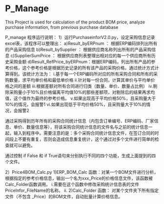 # P_Manage
This Project is used for calculation of the product BOM price, analyze purchase information, from previous purchase database

P_manage 程序运行说明：
1）运行PurchaseinforV2.0.py，设定采购信息记录excel表，该程序可以整理出：
a)Result_byERPnum ： 根据ERP编码排列出所有的产品采购信息
b)Result_bySupplier ： 根据供应商名称列出所有的产品采购信息
c)SupplierSumPrice ： 根据供应商列表整理出相对应的每一个供应商所有历史采购金额
d)Result_RefPrice_byERPnum：根据ERP编码，列出所有产品的参考价格，这个参考价格是根据历史记录的所有该产品的采购价格，通过统计方式计算得到。该统计方法为：
i.基于每一个ERP编码所对应的所有采购合同和所有的采购数量，求平均单价格和最低单价格
ii.针对每一份合同，计算其单价与平均单价格之间的差额
iii.根据差额对所有合同进行归类（数量、单价、数量占比例）
iv.剔除采购量小于10%且价格偏离平均值10%的那些差额项，对剔除后的结果再求均值，这个值作为最终的参考价格。
v.如果出现高于平均价格50%，且采购量大于10%的情况，会报警1
vi.如果出现低于平均价格50%，且采购量大于10%的情况，会报警2

通过采购得到历年所有的采购合同统计信息（内包含订单编号、ERP编码、厂家信息、单价、数量信息等），将该采购合同统计信息的文件名与之前的统计信息一起，输入到程序中。需要注意的是：多个采购合同统计信息文件，在签订合同的时间段上不要有重复，否则会造成信息重复统计，这个通过对多个文件进行简单的检查就可以避免。

通过控制 if False 和 if True语句来分别执行不同的四个功能，生成上面提到的四个文件。

2）Price4BOM_Calc.py
1)ERP_BOM_Calc 函数：对某一个BOM文件进行分析，根据指定的参考价格信息，输出一个名为xxx_Price的价格信息文件，该函数被Calc_Folder函数调用。
i.需要在这个函数中修改采购统计信息表的文件PriceInfor_FileName的名称。
ii.
2)Calc_Folder 函数： 对某个文件夹下所有指定文件（不包含 _Price）的BOM文件，自动批量计算价格信息。
